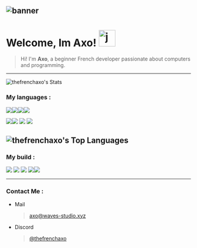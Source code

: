 ![banner](https://axo.waves-studio.xyz/assets/banner-github.png)
---
# Welcome, Im Axo! <img src="https://cdn3.emoji.gg/emojis/35781-junimo-dance.gif" width="45px" height="45px" alt="junimo_dance">
> Hi! I'm **Axo**, a beginner French developer passionate about computers and programming.
---
![thefrenchaxo's Stats](https://github-readme-stats.vercel.app/api?username=thefrenchaxo&theme=blueberry&show_icons=true&hide_border=true&count_private=false)
### My languages :
<img src="https://img.shields.io/badge/HTML5-E34F26?style=for-the-badge&logo=html5&logoColor=white" /><img src="https://img.shields.io/badge/JavaScript-323330?style=for-the-badge&logo=javascript&logoColor=F7DF1E" /><img src="https://img.shields.io/badge/CSS-1572B6?style=for-the-badge&logo=css3&logoColor=white" /><img src="https://img.shields.io/badge/React-20232A?style=for-the-badge&logo=react&logoColor=61DAFB" />

<img src="https://img.shields.io/badge/Python-FFD43B?style=for-the-badge&logo=python&logoColor=blue" /><img src="https://img.shields.io/badge/Godot-478CBF?style=for-the-badge&logo=GodotEngine&logoColor=white" /> <img src="https://img.shields.io/badge/Dart-0175C2?style=for-the-badge&logo=dart&logoColor=white" /> <img src="https://img.shields.io/badge/Shell_Script-121011?style=for-the-badge&logo=gnu-bash&logoColor=white" />

![thefrenchaxo's Top Languages](https://github-readme-stats.vercel.app/api/top-langs/?username=thefrenchaxo&theme=blueberry&show_icons=true&hide_border=true&layout=compact)
---
### My build :
<img src="https://img.shields.io/badge/Intel%20Core_i5_12400F-0071C5?style=for-the-badge&logo=intel&logoColor=white" /> <img src="https://img.shields.io/badge/NVIDIA-RTX2060-76B900?style=for-the-badge&logo=nvidia&logoColor=white" /> <img src="https://img.shields.io/badge/RAM-32GB-E34F26?style=for-the-badge" /> <img src="https://img.shields.io/badge/Debian-A81D33?style=for-the-badge&logo=debian&logoColor=white" /><img src="https://img.shields.io/badge/Arch_Linux-1793D1?style=for-the-badge&logo=arch-linux&logoColor=white" />

---
### Contact Me :
- Mail
	>[axo@waves-studio.xyz](mailto:axo@waves-studio.xyz)
	
- Discord
	>[@thefrenchaxo](https://discord.com/users/832587423728140288)
